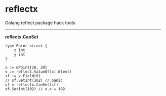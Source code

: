 # reflectx
Golang reflect package hack tools

***

**reflectx.CanSet**
```
type Point struct {
    x int
    y int
}

x := &Point{10, 20}
v := reflect.ValueOf(x).Elem()
sf := v.Field(0)
// sf.SetInt(102) // panic
sf = reflectx.CanSet(sf)
sf.SetInt(102) // x.x = 102
```
